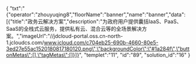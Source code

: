 {
	"txt":"{\"operator\":\"zhouyuqing8\",\"floorName\":\"banner\",\"name\":\"banner\",\"data\":[{\"title\":\"政务云解决方案\",\"description\":\"为政府用户提供囊括IaaS、PaaS、SaaS的全栈式云服务，提供私有云、混合云等的全场景解决方案。\",\"imageUrl\":\"//jdcloud-portal.oss.cn-north-1.jcloudcs.com/www.jcloud.com/c704eb25-690b-4660-80e5-3ed27e55ac1520180817180120.png\",\"backgroundColor\":\"#1a284f\",\"buttonMetas\":[],\"tagMetas\":[]}]}",
	"templet":"11",
	"id":"89",
	"solution_id":"16"
}